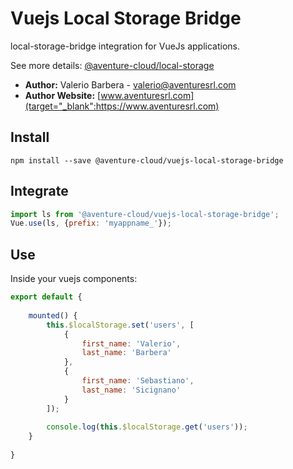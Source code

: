 # Vuejs Local Storage Bridge
local-storage-bridge integration for VueJs applications.

See more details: [@aventure-cloud/local-storage](https://www.npmjs.com/package/@aventure-cloud/local-storage)


- **Author:** Valerio Barbera - [valerio@aventuresrl.com](mailto:valerio@aventuresrl.com)
- **Author Website:** [www.aventuresrl.com](target="_blank":https://www.aventuresrl.com)


## Install
`npm install --save @aventure-cloud/vuejs-local-storage-bridge`


## Integrate
```javascript
import ls from '@aventure-cloud/vuejs-local-storage-bridge';
Vue.use(ls, {prefix: 'myappname_'});
```


## Use
Inside your vuejs components:
```javascript
export default {
    
    mounted() {
        this.$localStorage.set('users', [
            {
                first_name: 'Valerio',
                last_name: 'Barbera'
            },
            {
                first_name: 'Sebastiano',
                last_name: 'Sicignano'
            }
        ]);
        
        console.log(this.$localStorage.get('users'));
    }
    
}
```
